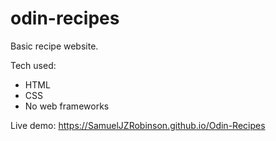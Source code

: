 # odin-recipes
Basic recipe website.

Tech used:
- HTML
- CSS
- No web frameworks

Live demo:
https://SamuelJZRobinson.github.io/Odin-Recipes